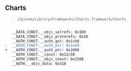 ## Charts

> `/System/Library/Frameworks/Charts.framework/Charts`

```diff

   __DATA_CONST.__objc_selrefs: 0x160
   __DATA_CONST.__objc_protorefs: 0x10
   __AUTH_CONST.__auth_got: 0x1cb0
-  __AUTH_CONST.__auth_ptr: 0x1e48
+  __AUTH_CONST.__auth_ptr: 0x2000
   __AUTH_CONST.__const: 0x12c50
   __AUTH_CONST.__objc_const: 0x2588
   __AUTH.__objc_data: 0x318

```
